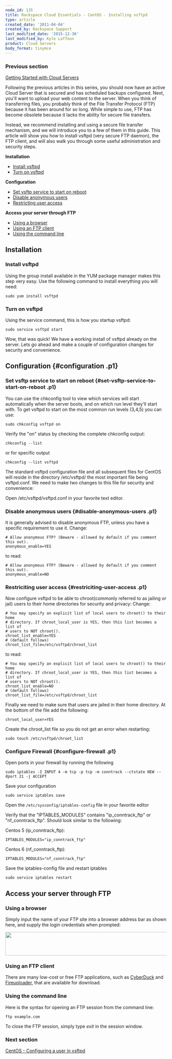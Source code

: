 ```yaml
---
node_id: 135
title: Rackspace Cloud Essentials - CentOS - Installing vsftpd
type: article
created_date: '2011-04-04'
created_by: Rackspace Support
last_modified_date: '2015-12-30'
last_modified_by: Kyle Laffoon
product: Cloud Servers
body_format: tinymce
---
```


### Previous section

[Getting Started with Cloud
Servers](/how-to/getting-started-with-cloud-servers-0)



Following the previous articles in this series, you should now have an
active Cloud Server that is secured and has scheduled backups
configured. Next, you'll want to upload your web content to the server.
When you think of transferring files, you probably think of the File
Transfer Protocol (FTP) because it has been around for so long. While
simple to use, FTP has become obsolete because it lacks the ability for
secure file transfers.

Instead, we recommend installing and using a secure file transfer
mechanism, and we will introduce you to a few of them in this guide.
This article will show you how to install vsftpd (very secure FTP
daemon), the FTP client, and will also walk you through some useful
administration and security steps.

**Installation**

-   [Install vsftpd](#installvsftpd)
-   [Turn on vsftpd](#turnonvsftpd)

**Configuration**

-   [Set vsftp service to start on reboot](#setvsftp)
-   [Disable anonymous users](#disableanonymous)
-   [Restricting user access](#restrictinguser)

**Access your server through FTP**

-   [Using a browser](#usingabrowser)
-   [Using an FTP client](#usingandFTPclient)
-   [Using the command line](#usingthecommandline)

Installation
------------

### []()Install vsftpd

Using the group install available in the YUM package manager makes this
step very easy. Use the following command to install everything you will
need:

    sudo yum install vsftpd

### []()Turn on vsftpd

Using the service command, this is how you startup vsftpd:

    sudo service vsftpd start

Wow, that was quick! We have a working install of vsftpd already on the
server. Lets go ahead and make a couple of configuration changes for
security and convenience.



Configuration {#configuration .p1}
-------------

### []()Set vsftp service to start on reboot {#set-vsftp-service-to-start-on-reboot .p1}

You can use the chkconfig tool to view which services will start
automatically when the server boots, and on which run level they'll
start with. To get vsftpd to start on the most common run levels (3,4,5)
you can use:

``` {.p1}
sudo chkconfig vsftpd on
```

Verify the "on" status by checking the complete chkconfig output:

``` {.p1}
chkconfig --list
```

or for specific output

``` {.p1}
chkconfig --list vsftpd
```

The standard vsftpd configuration file and all subsequent files for
CentOS will reside in the directory /etc/vsftpd/ the most important file
being vsftpd.conf. We need to make two changes to this file for security
and convenience:

Open /etc/vsftpd/vsftpd.conf in your favorite text editor.

### []()Disable anonymous users {#disable-anonymous-users .p1}

It is generally advised to disable anonymous FTP, unless you have a
specific requirement to use it.
Change:

``` {.p1}
# Allow anonymous FTP? (Beware - allowed by default if you comment this out).
anonymous_enable=YES
```

to read:

``` {.p1}
# Allow anonymous FTP? (Beware - allowed by default if you comment this out).
anonymous_enable=NO
```

### []()Restriciting user access {#restriciting-user-access .p1}

Now configure vsftpd to be able to chroot(commonly referred to as
jailing or jail) users to their home directories for security and
privacy:
Change:

``` {.p1}
# You may specify an explicit list of local users to chroot() to their home
# directory. If chroot_local_user is YES, then this list becomes a list of
# users to NOT chroot().
chroot_list_enable=YES
# (default follows)
chroot_list_file=/etc/vsftpd/chroot_list
```

to read:

``` {.p1}
# You may specify an explicit list of local users to chroot() to their home
# directory. If chroot_local_user is YES, then this list becomes a list of
# users to NOT chroot().
chroot_list_enable=NO
# (default follows)
chroot_list_file=/etc/vsftpd/chroot_list
```

Finally we need to make sure that users are jailed in their home
directory. At the bottom of the file add the following:

    chroot_local_user=YES

Create the chroot\_list file so you do not get an error when restarting:

``` {.p1}
sudo touch /etc/vsftpd/chroot_list
```

### Configure Firewall {#configure-firewall .p1}

Open ports in your firewall by running the following

``` {.p1}
sudo iptables -I INPUT 4 -m tcp -p tcp -m conntrack --ctstate NEW --dport 21 -j ACCEPT
```

Save your configuration

``` {.p1}
sudo service iptables save
```

Open the `/etc/sysconfig/iptables-config` file in your favorite editor

Verify that the "IPTABLES\_MODULES" contains "ip\_conntrack\_ftp" or
"nf\_conntrack\_ftp". Should look similar to the following:

Centos 5 (ip\_conntrack\_ftp):

``` {.p1}
IPTABLES_MODULES="ip_conntrack_ftp"
```

Centos 6 (nf\_conntrack\_ftp):

``` {.p1}
IPTABLES_MODULES="nf_conntrack_ftp"
```

Save the iptables-config file and restart iptables

    sudo service iptables restart


Access your server through FTP
------------------------------

### []()Using a browser

Simply input the name of your FTP site into a browser address bar as
shown here, and supply the login credentials when prompted:

<img src="https://8026b2e3760e2433679c-fffceaebb8c6ee053c935e8915a3fbe7.ssl.cf2.rackcdn.com/field/image/ftp.png" width="538" height="73" />

### []()Using an FTP client

There are many low-cost or free FTP applications, such as
[CyberDuck](https://cyberduck.io/?l=en) and
[Fireuploader](http://www.fireuploader.com/), that are available for
download.

### []()Using the command line

Here is the syntax for opening an FTP session from the command line:

    ftp example.com

To close the FTP session, simply type *exit* in the session window.



### Next section

[CentOS - Configuring a user in
vsftpd](/how-to/rackspace-cloud-essentials-centos-configuring-a-user-in-vsftpd)

